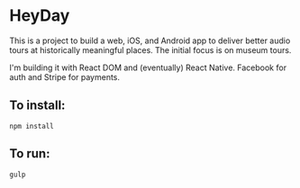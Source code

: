 # HeyDay

This is a project to build a web, iOS, and Android app to deliver better audio tours at historically meaningful places. The initial focus is on museum tours.

I'm building it with React DOM and (eventually) React Native. Facebook for auth and Stripe for payments.

## To install:

`npm install`

## To run:

`gulp`
